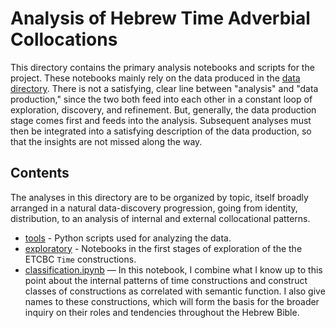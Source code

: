 # Analysis of Hebrew Time Adverbial Collocations

This directory contains the primary analysis notebooks and scripts for the project. These notebooks mainly rely on the data produced in the [data directory](../data/production). There is not a satisfying, clear line between "analysis" and "data production," since the two both feed into each other in a constant loop of exploration, discovery, and refinement. But, generally, the data production stage comes first and feeds into the analysis. Subsequent analyses must then be integrated into a satisfying description of the data production, so that the insights are not missed along the way.

## Contents

The analyses in this directory are to be organized by topic, itself broadly arranged in a natural data-discovery progression, going from identity, distribution, to an analysis of internal and external collocational patterns.  

* [tools](tools) - Python scripts used for analyzing the data.
* [exploratory](exploratory) - Notebooks in the first stages of exploration of the the ETCBC `Time` constructions.
* [classification.ipynb](https://nbviewer.jupyter.org/github/CambridgeSemiticsLab/BH_time_collocations/blob/master/analysis/classification.ipynb) — In this notebook, I combine what I know up to this point about the internal patterns of time constructions and construct classes of constructions as correlated with semantic function. I also give names to these constructions, which will form the basis for the broader inquiry on their roles and tendencies throughout the Hebrew Bible.
